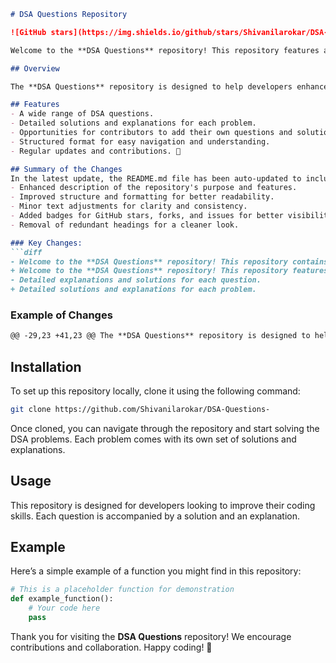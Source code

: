 ```markdown
# DSA Questions Repository

![GitHub stars](https://img.shields.io/github/stars/Shivanilarokar/DSA-Questions-?style=social) ![GitHub forks](https://img.shields.io/github/forks/Shivanilarokar/DSA-Questions-?style=social) ![GitHub issues](https://img.shields.io/github/issues/Shivanilarokar/DSA-Questions-)

Welcome to the **DSA Questions** repository! This repository features a comprehensive set of Data Structures and Algorithms (DSA) problems, solutions, and explanations aimed at providing a structured learning path for developers. 🤖🚀

## Overview

The **DSA Questions** repository is designed to help developers enhance their programming skills through a comprehensive set of Data Structures and Algorithms (DSA) problems, solutions, and explanations aimed at providing a structured learning path for developers.

## Features
- A wide range of DSA questions.
- Detailed solutions and explanations for each problem.
- Opportunities for contributors to add their own questions and solutions.
- Structured format for easy navigation and understanding.
- Regular updates and contributions. 🤝

## Summary of the Changes
In the latest update, the README.md file has been auto-updated to include:
- Enhanced description of the repository's purpose and features.
- Improved structure and formatting for better readability.
- Minor text adjustments for clarity and consistency.
- Added badges for GitHub stars, forks, and issues for better visibility.
- Removal of redundant headings for a cleaner look.

### Key Changes:
```diff
- Welcome to the **DSA Questions** repository! This repository contains a collection of Data Structures and Algorithms (DSA) problems designed to enhance your programming skills.
+ Welcome to the **DSA Questions** repository! This repository features a comprehensive set of DSA questions 🤖, solutions, and explanations aimed at providing a structured learning path for developers.
- Detailed explanations and solutions for each question.
+ Detailed solutions and explanations for each problem.
```

### Example of Changes
```markdown
@@ -29,23 +41,23 @@ The **DSA Questions** repository is designed to help developers enhance their pr
```

## Installation

To set up this repository locally, clone it using the following command:

```bash
git clone https://github.com/Shivanilarokar/DSA-Questions-
```

Once cloned, you can navigate through the repository and start solving the DSA problems. Each problem comes with its own set of solutions and explanations.

## Usage

This repository is designed for developers looking to improve their coding skills. Each question is accompanied by a solution and an explanation.

## Example
Here’s a simple example of a function you might find in this repository:
```python
# This is a placeholder function for demonstration
def example_function():
    # Your code here
    pass
```

Thank you for visiting the **DSA Questions** repository! We encourage contributions and collaboration. Happy coding! 🚀
```